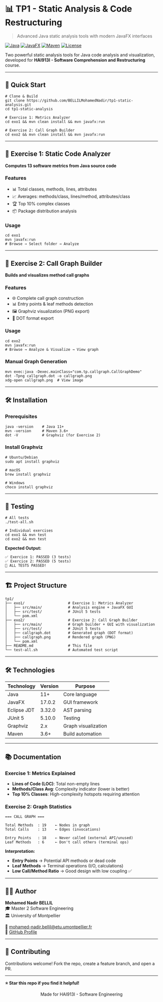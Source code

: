 # 📊 TP1 - Static Analysis & Code Restructuring

> Advanced Java static analysis tools with modern JavaFX interfaces

[![Java](https://img.shields.io/badge/Java-11+-orange.svg)](https://www.oracle.com/java/)
[![JavaFX](https://img.shields.io/badge/JavaFX-17-blue.svg)](https://openjfx.io/)
[![Maven](https://img.shields.io/badge/Maven-3.6+-red.svg)](https://maven.apache.org/)
[![License](https://img.shields.io/badge/License-MIT-green.svg)](LICENSE)

Two powerful static analysis tools for Java code analysis and visualization, developed for **HAI913I - Software Comprehension and Restructuring** course.

---

## 🚀 Quick Start

```
# Clone & Build
git clone https://github.com/BELLILMohamedNadir/tp1-static-analysis.git
cd tp1-static-analysis

# Exercise 1: Metrics Analyzer
cd exo1 && mvn clean install && mvn javafx:run

# Exercise 2: Call Graph Builder
cd exo2 && mvn clean install && mvn javafx:run
```

---

## 📝 Exercise 1: Static Code Analyzer

**Computes 13 software metrics from Java source code**

### Features
- 📊 Total classes, methods, lines, attributes
- 📈 Averages: methods/class, lines/method, attributes/class
- 🏆 Top 10% complex classes
- 📦 Package distribution analysis

### Usage
```
cd exo1
mvn javafx:run
# Browse → Select folder → Analyze
```

---

## 🔗 Exercise 2: Call Graph Builder

**Builds and visualizes method call graphs**

### Features
- 🌐 Complete call graph construction
- 📊 Entry points & leaf methods detection
- 🖼️ Graphviz visualization (PNG export)
- 📄 DOT format export

### Usage
```
cd exo2
mvn javafx:run
# Browse → Analyze & Visualize → View graph
```

### Manual Graph Generation
```
mvn exec:java -Dexec.mainClass="com.tp.callgraph.CallGraphDemo"
dot -Tpng callgraph.dot -o callgraph.png
xdg-open callgraph.png  # View image
```

---

## 🛠️ Installation

### Prerequisites
```
java -version    # Java 11+
mvn -version     # Maven 3.6+
dot -V           # Graphviz (for Exercise 2)
```

### Install Graphviz
```
# Ubuntu/Debian
sudo apt install graphviz

# macOS
brew install graphviz

# Windows
choco install graphviz
```

---

## 🧪 Testing

```
# All tests
./test-all.sh

# Individual exercises
cd exo1 && mvn test
cd exo2 && mvn test
```

**Expected Output:**
```
✅ Exercice 1: PASSED (3 tests)
✅ Exercice 2: PASSED (5 tests)
🎉 ALL TESTS PASSED!
```

---

## 🏗️ Project Structure

```
tp1/
├── exo1/                    # Exercise 1: Metrics Analyzer
│   ├── src/main/            # Analysis engine + JavaFX GUI
│   ├── src/test/            # JUnit 5 tests
│   └── pom.xml
├── exo2/                    # Exercise 2: Call Graph Builder
│   ├── src/main/            # Graph builder + GUI with visualization
│   ├── src/test/            # JUnit 5 tests
│   ├── callgraph.dot        # Generated graph (DOT format)
│   ├── callgraph.png        # Rendered graph (PNG)
│   └── pom.xml
├── README.md                # This file
└── test-all.sh              # Automated test script
```

---

## 🛠️ Technologies

| Technology | Version | Purpose |
|------------|---------|---------|
| Java | 11+ | Core language |
| JavaFX | 17.0.2 | GUI framework |
| Eclipse JDT | 3.32.0 | AST parsing |
| JUnit 5 | 5.10.0 | Testing |
| Graphviz | 2.x | Graph visualization |
| Maven | 3.6+ | Build automation |

---

## 📚 Documentation

### Exercise 1: Metrics Explained

- **Lines of Code (LOC)**: Total non-empty lines
- **Methods/Class Avg**: Complexity indicator (lower is better)
- **Top 10% Classes**: High-complexity hotspots requiring attention

### Exercise 2: Graph Statistics

```
=== CALL GRAPH ===

Total Methods  : 19    ← Nodes in graph
Total Calls    : 13    ← Edges (invocations)

Entry Points   : 18    ← Never called (external API/unused)
Leaf Methods   : 6     ← Don't call others (terminal ops)
```

**Interpretation:**
- **Entry Points** → Potential API methods or dead code
- **Leaf Methods** → Terminal operations (I/O, calculations)
- **Low Call/Method Ratio** → Good design with low coupling ✅

---

## 👨‍💻 Author

**Mohamed Nadir BELLIL**  
🎓 Master 2 Software Engineering  
🏛️ University of Montpellier

📧 [mohamed-nadir.bellil@etu.umontpellier.fr](mailto:mohamed-nadir.bellil@etu.umontpellier.fr)  
🔗 [GitHub Profile](https://github.com/BELLILMohamedNadir)

---

## 🤝 Contributing

Contributions welcome! Fork the repo, create a feature branch, and open a PR.

---

**⭐ Star this repo if you find it helpful!**

<p align="center">Made for HAI913I - Software Engineering</p>
